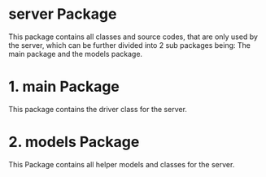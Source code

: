# server Package

This package contains all classes and source codes, that are only used by the server,
which can be further divided into 2 sub packages being: The main package and the models package.

# 1. main Package

This package contains the driver class for the server.

# 2. models Package

This Package contains all helper models and classes for the server.

